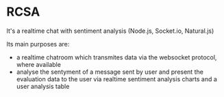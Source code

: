 # RCSA
It's a realtime chat with sentiment analysis (Node.js, Socket.io, Natural.js)

Its main purposes are: 
- a realtime chatroom which transmites data via the websocket protocol, where available
- analyse the sentyment of a message sent by user and present the evaluation data to the user via realtime sentiment analysis charts and a user analysis table
